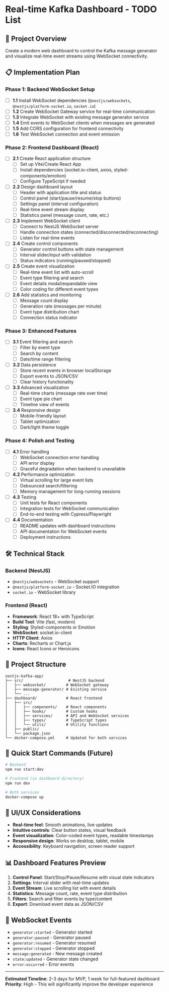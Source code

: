 # Real-time Kafka Dashboard - TODO List

## 🎯 Project Overview
Create a modern web dashboard to control the Kafka message generator and visualize real-time event streams using WebSocket connectivity.

## 📋 Implementation Plan

### Phase 1: Backend WebSocket Setup
- [ ] **1.1** Install WebSocket dependencies (`@nestjs/websockets`, `@nestjs/platform-socket.io`, `socket.io`)
- [ ] **1.2** Create WebSocket Gateway service for real-time communication
- [ ] **1.3** Integrate WebSocket with existing message generator service
- [ ] **1.4** Emit events to WebSocket clients when messages are generated
- [ ] **1.5** Add CORS configuration for frontend connectivity
- [ ] **1.6** Test WebSocket connection and event emission

### Phase 2: Frontend Dashboard (React)
- [ ] **2.1** Create React application structure
  - [ ] Set up Vite/Create React App
  - [ ] Install dependencies (socket.io-client, axios, styled-components/emotion)
  - [ ] Configure TypeScript if needed
- [ ] **2.2** Design dashboard layout
  - [ ] Header with application title and status
  - [ ] Control panel (start/pause/resume/stop buttons)
  - [ ] Settings panel (interval configuration)
  - [ ] Real-time event stream display
  - [ ] Statistics panel (message count, rate, etc.)
- [ ] **2.3** Implement WebSocket client
  - [ ] Connect to NestJS WebSocket server
  - [ ] Handle connection states (connected/disconnected/reconnecting)
  - [ ] Listen for real-time events
- [ ] **2.4** Create control components
  - [ ] Generator control buttons with state management
  - [ ] Interval slider/input with validation
  - [ ] Status indicators (running/paused/stopped)
- [ ] **2.5** Create event visualization
  - [ ] Real-time event list with auto-scroll
  - [ ] Event type filtering and search
  - [ ] Event details modal/expandable view
  - [ ] Color coding for different event types
- [ ] **2.6** Add statistics and monitoring
  - [ ] Message count display
  - [ ] Generation rate (messages per minute)
  - [ ] Event type distribution chart
  - [ ] Connection status indicator

### Phase 3: Enhanced Features
- [ ] **3.1** Event filtering and search
  - [ ] Filter by event type
  - [ ] Search by content
  - [ ] Date/time range filtering
- [ ] **3.2** Data persistence
  - [ ] Store recent events in browser localStorage
  - [ ] Export events to JSON/CSV
  - [ ] Clear history functionality
- [ ] **3.3** Advanced visualization
  - [ ] Real-time charts (message rate over time)
  - [ ] Event type pie chart
  - [ ] Timeline view of events
- [ ] **3.4** Responsive design
  - [ ] Mobile-friendly layout
  - [ ] Tablet optimization
  - [ ] Dark/light theme toggle

### Phase 4: Polish and Testing
- [ ] **4.1** Error handling
  - [ ] WebSocket connection error handling
  - [ ] API error display
  - [ ] Graceful degradation when backend is unavailable
- [ ] **4.2** Performance optimization
  - [ ] Virtual scrolling for large event lists
  - [ ] Debounced search/filtering
  - [ ] Memory management for long-running sessions
- [ ] **4.3** Testing
  - [ ] Unit tests for React components
  - [ ] Integration tests for WebSocket communication
  - [ ] End-to-end testing with Cypress/Playwright
- [ ] **4.4** Documentation
  - [ ] README updates with dashboard instructions
  - [ ] API documentation for WebSocket events
  - [ ] Deployment instructions

## 🛠 Technical Stack

### Backend (NestJS)
- `@nestjs/websockets` - WebSocket support
- `@nestjs/platform-socket.io` - Socket.IO integration
- `socket.io` - WebSocket library

### Frontend (React)
- **Framework**: React 18+ with TypeScript
- **Build Tool**: Vite (fast, modern)
- **Styling**: Styled-components or Emotion
- **WebSocket**: socket.io-client
- **HTTP Client**: Axios
- **Charts**: Recharts or Chart.js
- **Icons**: React Icons or Heroicons

## 📁 Project Structure
```
nestjs-kafka-app/
├── src/                    # NestJS backend
│   ├── websocket/         # WebSocket gateway
│   ├── message-generator/ # Existing service
│   └── ...
├── dashboard/             # React frontend
│   ├── src/
│   │   ├── components/    # React components
│   │   ├── hooks/         # Custom hooks
│   │   ├── services/      # API and WebSocket services
│   │   ├── types/         # TypeScript types
│   │   └── utils/         # Utility functions
│   ├── public/
│   └── package.json
└── docker-compose.yml     # Updated for both services
```

## 🚀 Quick Start Commands (Future)
```bash
# Backend
npm run start:dev

# Frontend (in dashboard directory)
npm run dev

# Both services
docker-compose up
```

## 🎨 UI/UX Considerations
- **Real-time feel**: Smooth animations, live updates
- **Intuitive controls**: Clear button states, visual feedback
- **Event visualization**: Color-coded event types, readable timestamps
- **Responsive design**: Works on desktop, tablet, mobile
- **Accessibility**: Keyboard navigation, screen reader support

## 📊 Dashboard Features Preview
1. **Control Panel**: Start/Stop/Pause/Resume with visual state indicators
2. **Settings**: Interval slider with real-time updates
3. **Event Stream**: Live scrolling list with event details
4. **Statistics**: Message count, rate, event type distribution
5. **Filters**: Search and filter events by type/content
6. **Export**: Download event data as JSON/CSV

## 🔄 WebSocket Events
- `generator:started` - Generator started
- `generator:paused` - Generator paused  
- `generator:resumed` - Generator resumed
- `generator:stopped` - Generator stopped
- `message:generated` - New message created
- `state:updated` - Generator state changed
- `error:occurred` - Error events

---

**Estimated Timeline**: 2-3 days for MVP, 1 week for full-featured dashboard
**Priority**: High - This will significantly improve the developer experience

